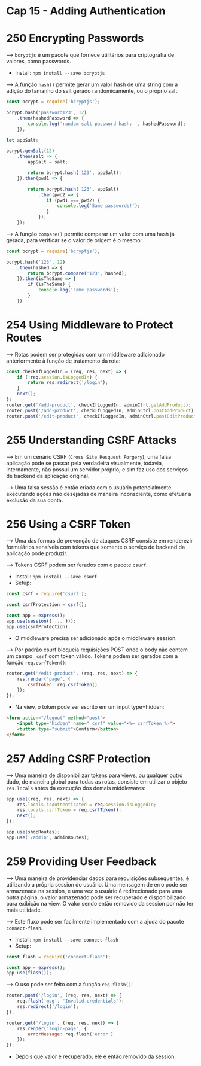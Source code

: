 # Cap 15 - Adding Authentication

# 250 Encrypting Passwords
--> `bcryptjs` é um pacote que fornece utilitários para criptografia de valores, como passwords.
* Install: `npm install --save bcryptjs`

--> A função `hash()` permite gerar um valor hash de uma string com a adição do tamanho do salt gerado 
randomicamente, ou o próprio salt:
```javascript
const bcrypt = require('bcryptjs');

bcrypt.hash('password123', 12)
    .then(hashedPassword => {
        console.log('random salt password hash: ', hashedPassword);
    });

let appSalt;

bcrypt.genSalt(12)
    .then(salt => {
        appSalt = salt; 

        return bcrypt.hash('123', appSalt);
    }).then(pwd1 => {

        return bcrypt.hash('123', appSalt)
            .then(pwd2 => {
               if (pwd1 === pwd2) {
                   console.log('Same passwords!');
               }
            });
    });
```

--> A função `compare()` permite comparar um valor com uma hash já gerada, para verificar se o valor de 
origem é o mesmo:
```javascript
const bcrypt = require('bcryptjs');

bcrypt.hash('123', 12)
    .then(hashed => {
        return bcrypt.compare('123', hashed);
    }).then(isTheSame => {
        if (isTheSame) {
            console.log('same passwords');
        }
    })
```

# 254 Using Middleware to Protect Routes
--> Rotas podem ser protegidas com um middleware adicionado anteriormente à função de tratamento da rota:
```javascript
const checkIfLoggedIn = (req, res, next) => {
    if (!req.session.isLoggedIn) {
        return res.redirect('/login');
    }
    next();
};
router.get('/add-product', checkIfLoggedIn, adminCtrl.getAddProduct);
router.post('/add-product', checkIfLoggedIn, adminCtrl.postAddProduct);
router.post('/edit-product', checkIfLoggedIn, adminCtrl.postEditProduct);
```

# 255 Understanding CSRF Attacks
--> Em um cenário CSRF (`Cross Site Resquest Forgery`), uma falsa aplicação pode se passar pela verdadeira 
visualmente, todavia, internamente, não possui um servidor próprio, e sim faz uso dos serviços de backend 
da aplicação original. 

--> Uma falsa sessão é então criada com o usuário potencialmente executando ações não desejadas de maneira
inconsciente, como efetuar a exclusão da sua conta.

# 256 Using a CSRF Token
--> Uma das formas de prevenção de ataques CSRF consiste em renderezir formulários sensíveis com tokens que 
somente o serviço de backend da aplicação pode produzir.

--> Tokens CSRF podem ser ferados com o pacote `csurf`.
* Install: `npm install --save csurf`
* Setup:
```javascript
const csrf = require('csurf');

const csrfProtection = csrf();

const app = express();
app.use(session({ ... }));
app.use(csrfProtection);
```
* O middleware precisa ser adicionado após o middleware session.

--> Por padrão csurf bloqueia requisições POST onde o body não contem um campo `_csrf` com token válido. 
Tokens podem ser gerados com a função `req.csrfToken()`:
```javascript
router.get('/edit-product', (req, res, next) => {
    res.render('page', {
        csrfToken: req.csrfToken()
    });
});
```
* Na view, o token pode ser escrito em um input type=hidden:
```html
<form action="/logout" method="post">
    <input type="hidden" name="_csrf" value="<%= csrfToken %>">
    <button type="submit">Confirm</button>
</form>
```

# 257 Adding CSRF Protection
--> Uma maneira de disponibilizar tokens para views, ou qualquer outro dado, de maneira global para todas 
as rotas, consiste em utilizar o objeto `res.locals` antes da execução dos demais middlewares:
```javascript
app.use((req, res, next) => {
    res.locals.isAuthenticated = req.session.isLoggedIn;
    res.locals.csrfToken = req.csrfToken();
    next();
});

app.use(shopRoutes);
app.use('/admin', adminRoutes);
```

# 259 Providing User Feedback
--> Uma maneira de providenciar dados para requisições subsequentes, é utilizando a própria session do 
usuário. Uma mensagem de erro pode ser armazenada na session, e uma vez o usuário é redirecionado para 
uma outra página, o valor armazenado pode ser recuperado e disponibilizado para exibição na view. O 
valor sendo então removido da session por não ter mais utilidade.

--> Este fluxo pode ser facilmente implementado com a ajuda do pacote `connect-flash`.
* Install: `npm install --save connect-flash`
* Setup:
```javascript
const flash = require('connect-flash');

const app = express();
app.use(flash());
```

--> O uso pode ser feito com a função `req.flash()`:
```javascript
router.post('/login', (req, res, next) => {
    req.flash('msg', 'Invalid credentials');
    res.redirect('/login');
});

router.get('/login', (req, res, next) => {
    res.render('login-page', {
        errorMessage: req.flash('error')
    });
});
```
* Depois que valor é recuperado, ele é então removido da session.

